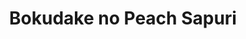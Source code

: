 --- 
title: "Bokudake no Peach Sapuri"
publishdate: "2019-7-30T16:48:46+02:00"
src: "https://365manga.net/manga/bokudake-no-peach-sapuri"
image: "https://data.365manga.net/images/thumbnails/6784-bokudake-no-peach-sapuri.jpg"
description: "Cute one-shots that consist of School Boys, Tutors, Twins, and Salarymen. 1) Candid Love Proposition - Takizawa is constantly being hugged by cute younger classmate Teru. Takizawa's gotten used to the attacks, but why does Teru do it? 2) His Tutor and Him - Yuuichi is Naoto's strict tutor, but also his sweet lover. But why is Yuuichi on a date with such a cute girl? 3) Arduous Love Journey…"
---